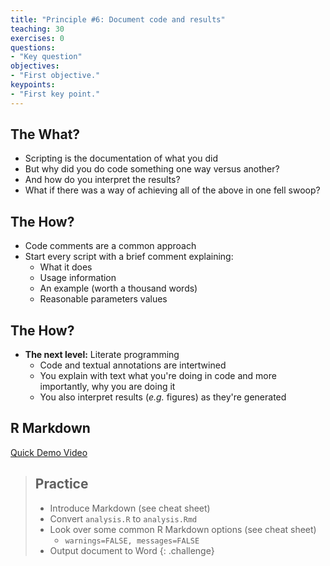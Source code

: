 ```yaml
---
title: "Principle #6: Document code and results"
teaching: 30
exercises: 0
questions:
- "Key question"
objectives:
- "First objective."
keypoints:
- "First key point."
---
```



## The What?

* Scripting is the documentation of what you did
* But why did you do code something one way versus another? 
* And how do you interpret the results? 
* What if there was a way of achieving all of the above in one fell swoop?


## The How?

* Code comments are a common approach
* Start every script with a brief comment explaining:
    * What it does
    * Usage information
    * An example (worth a thousand words)
    * Reasonable parameters values


## The How?

* **The next level:** Literate programming
    * Code and textual annotations are intertwined
    * You explain with text what you're doing in code and more importantly,
      why you are doing it
    * You also interpret results (_e.g._ figures) as they're generated


## R Markdown

[Quick Demo Video](http://rmarkdown.rstudio.com/lesson-1.html)


> ## Practice
> 
> * Introduce Markdown (see cheat sheet)
> * Convert `analysis.R` to `analysis.Rmd`
> * Look over some common R Markdown options (see cheat sheet)
>     * `warnings=FALSE, messages=FALSE`
> * Output document to Word
{: .challenge}
